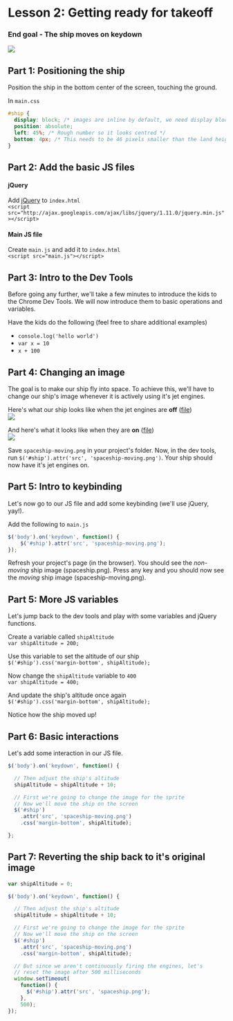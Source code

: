 # Lesson 2: Getting ready for takeoff

### End goal - The ship moves on keydown
![](http://i.imgur.com/ns7EDTU.png)


## Part 1: Positioning the ship
Position the ship in the bottom center of the screen, touching the ground.

In `main.css`    
```css
#ship {
  display: block; /* images are inline by default, we need display block to use position absolute */
  position: absolute;
  left: 45%; /* Rough number so it looks centred */
  bottom: 4px; /* This needs to be 46 pixels smaller than the land height, due to image whitespace */
}
```


## Part 2: Add the basic JS files

#### jQuery
Add [jQuery](https://developers.google.com/speed/libraries/devguide#jquery) to `index.html`    
`<script src="http://ajax.googleapis.com/ajax/libs/jquery/1.11.0/jquery.min.js"></script>`

#### Main JS file
Create `main.js` and add it to `index.html`    
`<script src="main.js"></script>`


## Part 3: Intro to the Dev Tools
Before going any further, we'll take a few minutes to introduce the kids to the Chrome Dev Tools. We will now introduce them to basic operations and variables.

Have the kids do the following (feel free to share additional examples)
- `console.log('hello world')`
- `var x = 10`
- `x + 100`


## Part 4: Changing an image
The goal is to make our ship fly into space. To achieve this, we'll have to change our ship's image whenever it is actively using it's jet engines.

Here's what our ship looks like when the jet engines are __off__ ([file](end-result/spaceship.png))    
![](http://i.imgur.com/D94m0vr.png)

And here's what it looks like when they are __on__ ([file](end-result/spaceship-moving.png))    
![](http://i.imgur.com/1HKzIzS.png)

Save `spaceship-moving.png` in your project's folder. Now, in the dev tools, run `$('#ship').attr('src', 'spaceship-moving.png')`. Your ship should now have it's jet engines on.


## Part 5: Intro to keybinding
Let's now go to our JS file and add some keybinding (we'll use jQuery, yay!).

Add the following to `main.js`    

```js
$('body').on('keydown', function() {
    $('#ship').attr('src', 'spaceship-moving.png');
});
```

Refresh your project's page (in the browser). You should see the _non-moving_ ship image (spaceship.png). Press any key and you should now see the _moving_ ship image (spaceship-moving.png).

## Part 5: More JS variables
Let's jump back to the dev tools and play with some variables and jQuery functions.

Create a variable called `shipAltitude`    
`var shipAltitude = 200;`

Use this variable to set the altitude of our ship    
`$('#ship').css('margin-bottom', shipAltitude);`


Now change the `shipAltitude` variable to `400`    
`var shipAltitude = 400;`

And update the ship's altitude once again    
`$('#ship').css('margin-bottom', shipAltitude);`

Notice how the ship moved up!


## Part 6: Basic interactions

Let's add some interaction in our JS file.

```js
$('body').on('keydown', function() {

  // Then adjust the ship's altitude
  shipAltitude = shipAltitude + 10;

  // First we're going to change the image for the sprite
  // Now we'll move the ship on the screen
  $('#ship')
    .attr('src', 'spaceship-moving.png')
    .css('margin-bottom', shipAltitude);

};
```

## Part 7: Reverting the ship back to it's original image

```js
var shipAltitude = 0;

$('body').on('keydown', function() {

  // Then adjust the ship's altitude
  shipAltitude = shipAltitude + 10;

  // First we're going to change the image for the sprite
  // Now we'll move the ship on the screen
  $('#ship')
    .attr('src', 'spaceship-moving.png')
    .css('margin-bottom', shipAltitude);

  // But since we aren't continuously firing the engines, let's
  // reset the image after 500 milliseconds
  window.setTimeout(
    function() {
      $('#ship').attr('src', 'spaceship.png');
    }, 
    500);
});
```
